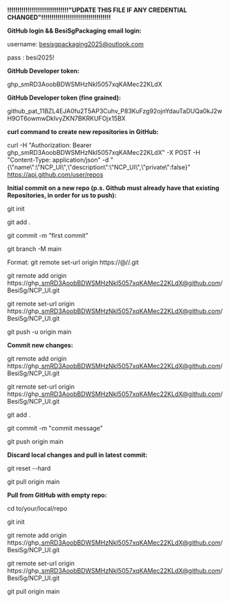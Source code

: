 **!!!!!!!!!!!!!!!!!!!!!!!!!!!!!!"UPDATE THIS FILE IF ANY CREDENTIAL CHANGED"!!!!!!!!!!!!!!!!!!!!!!!!!!!!!!!!!!**



**GitHub login \&\& BesiSgPackaging email login:**

username: besisgpackaging2025@outlook.com

pass	: besi2025!



**GitHub Developer token:**

ghp\_smRD3AoobBDWSMHzNkI5057xqKAMec22KLdX



**GitHub Developer token (fine grained):**

github\_pat\_11BZL4EJA0fu2T5AP3Cuhv\_P83KuFzg92ojnYdauTaDUQa0kJ2wH9OT6owmwDkIvyZKN7BKRKUFOjx15BX



**curl command to create new repositories in GitHub:**

curl -H "Authorization: Bearer ghp\_smRD3AoobBDWSMHzNkI5057xqKAMec22KLdX" -X POST -H "Content-Type: application/json" -d "{\\"name\\":\\"NCP\_UI\\",\\"description\\":\\"NCP\_UI\\",\\"private\\":false}" https://api.github.com/user/repos



**Initial commit on a new repo (p.s. Github must already have that existing Repositories, in order for us to push):** 

git init

git add .

git commit -m "first commit"

git branch -M main

Format: git remote set-url origin https://<PAT>@<HOST>/<USERNAME>/<REPOSITORY>.git

git remote add origin https://ghp\_smRD3AoobBDWSMHzNkI5057xqKAMec22KLdX@github.com/BesiSg/NCP\_UI.git

git remote set-url origin https://ghp\_smRD3AoobBDWSMHzNkI5057xqKAMec22KLdX@github.com/BesiSg/NCP\_UI.git

git push -u origin main



**Commit new changes:**

git remote add origin https://ghp\_smRD3AoobBDWSMHzNkI5057xqKAMec22KLdX@github.com/BesiSg/NCP\_UI.git

git remote set-url origin https://ghp\_smRD3AoobBDWSMHzNkI5057xqKAMec22KLdX@github.com/BesiSg/NCP\_UI.git

git add .

git commit -m "commit message"

git push origin main



**Discard local changes and pull in latest commit:**

git reset --hard

git pull origin main



**Pull from GitHub with empty repo:**

cd to/your/local/repo

git init

git remote add origin https://ghp\_smRD3AoobBDWSMHzNkI5057xqKAMec22KLdX@github.com/BesiSg/NCP\_UI.git

git remote set-url origin https://ghp\_smRD3AoobBDWSMHzNkI5057xqKAMec22KLdX@github.com/BesiSg/NCP\_UI.git

git pull origin main


